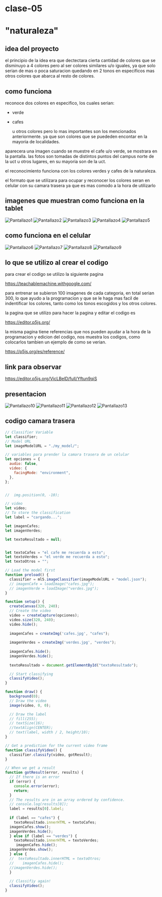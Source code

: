 # clase-05

# "naturaleza"

## idea del proyecto

el principio de la idea era que dectectara cierta cantidad de colores que se disminuyo a 4 colores pero al ser colores similares u/o iguales, ya que solo serian de mas o poca saturacion  quedando en 2 tonos en especificos mas otros colores que abarca al resto de colores.


##  como funciona 

reconoce dos colores en especifico, los cuales serian:
- verde
- cafes

   u otros colores pero lo mas importantes son los mencionados anteriormente.
  ya que son colores que se puededen encontar en la mayoria de localidades. 

 aparecera una imagen cuando se muestre el cafe u/o verde, se mostrara en la pantalla.
 las fotos son  tomadas de distintos puntos del campus norte de la uct u otros lugares, en su mayoria son de la uct.

 el reconocimiento funciona con los colores verdes y cafes de la naturaleza.

 el formato que se utilizara para ocupar y reconocer los colores seran en celular con su camara trasera ya que es mas comodo a la hora de utilizarlo

 




## imagenes que muestran como funciona en la tablet 


![Pantallazo1](SmartSelect_20241010_220334_Chrome.jpg
)
![Pantallazo2](Screenshot_20241010_220718_Chrome.jpg)
![Pantallazo3](Screenshot_20241010_220742_Chrome.jpg)
![Pantallazo4](Screenshot_20241010_222621_Chrome.jpg)
![Pantallazo5](Screenshot_20241010_222658_Chrome.jpg)


## como funciona en el celular

![Pantallazo6](Screenshot_20241011-094708-946.png)
![Pantallazo7](Screenshot_20241011-094745-481.png)
![Pantallazo8](Screenshot_20241011-095022-452.png)
![Pantallazo9](Screenshot_20241011-095038-831.png)

## lo que se utilizo al crear el codigo

para crear el codigo se utilizo la siguiente pagina

<https://teachablemachine.withgoogle.com/>

 para entrenar se subieron 100 imagenes de cada categoria, en total serian 300, lo que ayudo a la programacion y que se le haga mas facil de indentificar los colores, tanto como los tonos escogidos y los otros colores.
 
 la pagina que se utilizo para hacer la pagina y editar el codigo es

<https://editor.p5js.org/>

la misma pagina tiene referencias que nos pueden ayudar a la hora de la programacion y edicion del codigo, nos muestra los codigos, como colocarlos tambien un ejemplo de como se verian.

<https://p5js.org/es/reference/>

## link para observar 

<https://editor.p5js.org/VicLBelD/full/Yftun9qiS>

## presentacion

![Pantallazo10](IMG-20241011-WA0023.jpg)
![Pantallazo11](IMG-20241011-WA0024.jpg)
![Pantallazo12](IMG-20241011-WA0018.jpgçç)
![Pantallazo13](IMG-20241011-WA0022.jpg)



## codigo camara trasera

```javascript
// Classifier Variable
let classifier;
// Model URL
let imageModelURL = "./my_model/";

// variables para prender la camara trasera de un celular 
let opciones = {
  audio: false,
  video: {
    facingMode: "environment",
  },
};


//  img.position(0, -10);

// video
let video;
// To store the classification
let label = "cargando...";

let imagenCafes;
let imagenVerdes;

let textoResultado = null;


let textoCafes = "el cafe me recuerda a esto";
let textoVerdes = "el verde me recuerda a esto";
let textoOtros = "";

// Load the model first
function preload() {
  classifier = ml5.imageClassifier(imageModelURL + "model.json");
  // imagenCafe = loadImage("cafes.jpg");
  // imagenVerde = loadImage("verdes.jpg");
}

function setup() {
  createCanvas(320, 240);
  // Create the video
  video = createCapture(opciones);
  video.size(320, 240);
  video.hide();
  
  imagenCafes = createImg('cafes.jpg', "cafes");
  
  imagenVerdes = createImg('verdes.jpg', "verdes");
  
  imagenCafes.hide();
  imagenVerdes.hide();
  
  textoResultado = document.getElementById("textoResultado");

  // Start classifying
  classifyVideo();
}

function draw() {
  background(0);
  // Draw the video
  image(video, 0, 0);

  // Draw the label
  // fill(255);
  // textSize(16);
  //textAlign(CENTER);
  // text(label, width / 2, height/10);
}

// Get a prediction for the current video frame
function classifyVideo() {
  classifier.classify(video, gotResult);
}

// When we get a result
function gotResult(error, results) {
  // If there is an error
  if (error) {
    console.error(error);
    return;
  }
  // The results are in an array ordered by confidence.
  // console.log(results[0]);
  label = results[0].label;
  
  if (label == "cafes") {  
    textoResultado.innerHTML = textoCafes;
  imagenCafes.show();
  imagenVerdes.hide();
  } else if (label == "verdes") {
    textoResultado.innerHTML = textoVerdes;
     imagenCafes.hide();
  imagenVerdes.show();
  } else {
  //  textoResultado.innerHTML = textoOtros;
  //    imagenCafes.hide();
  //imagenVerdes.hide();
  }
  
  // Classifiy again!
  classifyVideo();
}
```


